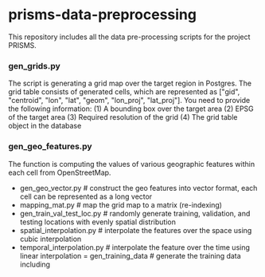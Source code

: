# prisms-data-preprocessing
This repository includes all the data pre-processing scripts for the project PRISMS.

### gen_grids.py
The script is generating a grid map over the target region in Postgres.
The grid table consists of generated cells, which are represented as ["gid", "centroid", "lon", "lat", "geom", "lon_proj", "lat_proj"].
You need to provide the following information:
(1) A bounding box over the target area
(2) EPSG of the target area
(3) Required resolution of the grid
(4) The grid table object in the database

### gen_geo_features.py
The function is computing the values of various geographic features within each cell from OpenStreetMap.


- gen_geo_vector.py  # construct the geo features into vector format, each cell can be represented as a long vector
- mapping_mat.py  # map the grid map to a matrix (re-indexing)
- gen_train_val_test_loc.py  # randomly generate training, validation, and testing locations with evenly spatial distribution
- spatial_interpolation.py  # interpolate the features over the space using cubic interpolation
- temporal_interpolation.py  # interpolate the feature over the time using linear interpolation
= gen_training_data  # generate the training data including